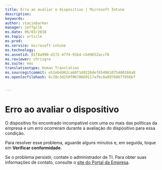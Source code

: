```yaml
---
title: Erro ao avaliar o dispositivo | Microsoft Intune
description: 
keywords: 
author: staciebarker
manager: jeffgilb
ms.date: 06/03/2016
ms.topic: article
ms.prod: 
ms.service: microsoft-intune
ms.technology: 
ms.assetid: 81f8a990-d172-47f4-91b4-cb49652accf6
ms.reviewer: chrisgre
ms.suite: ems
translationtype: Human Translation
ms.sourcegitcommit: e52ebdd62ca68f1d9226def654961075400184a8
ms.openlocfilehash: 6c28c3d259f0678669117afbc8a897b0b77056bf


---
```



# Erro ao avaliar o dispositivo
O dispositivo foi encontrado incompatível com uma ou mais das políticas da empresa e um erro ocorreram durante a avaliação do dispositivo para essa condição.

Para resolver esse problema, aguarde alguns minutos e, em seguida, toque em **Verificar conformidade**.

Se o problema persistir, contate o administrador de TI. Para obter suas informações de contato, consulte o [site do Portal da Empresa](http://portal.manage.microsoft.com).




<!--HONumber=Jun16_HO4-->


